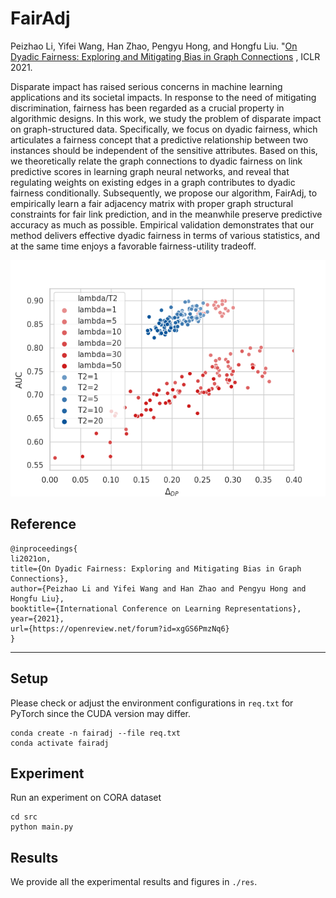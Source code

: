 # FairAdj

Peizhao Li, Yifei Wang, Han Zhao, Pengyu Hong, and Hongfu
Liu. "[On Dyadic Fairness: Exploring and Mitigating Bias in Graph Connections](https://openreview.net/pdf?id=xgGS6PmzNq6)
, ICLR 2021.

Disparate impact has raised serious concerns in machine learning applications and its societal impacts. In response to
the need of mitigating discrimination, fairness has been regarded as a crucial property in algorithmic designs. In this
work, we study the problem of disparate impact on graph-structured data. Specifically, we focus on dyadic fairness,
which articulates a fairness concept that a predictive relationship between two instances should be independent of the
sensitive attributes. Based on this, we theoretically relate the graph connections to dyadic fairness on link predictive
scores in learning graph neural networks, and reveal that regulating weights on existing edges in a graph contributes to
dyadic fairness conditionally. Subsequently, we propose our algorithm, FairAdj, to empirically learn a fair adjacency
matrix with proper graph structural constraints for fair link prediction, and in the meanwhile preserve predictive
accuracy as much as possible. Empirical validation demonstrates that our method delivers effective dyadic fairness in
terms of various statistics, and at the same time enjoys a favorable fairness-utility tradeoff.

![Figure](./img/cora_adv.png)

## Reference

    @inproceedings{
    li2021on,
    title={On Dyadic Fairness: Exploring and Mitigating Bias in Graph Connections},
    author={Peizhao Li and Yifei Wang and Han Zhao and Pengyu Hong and Hongfu Liu},
    booktitle={International Conference on Learning Representations},
    year={2021},
    url={https://openreview.net/forum?id=xgGS6PmzNq6}
    }

---

## Setup

Please check or adjust the environment configurations in `req.txt` for PyTorch since the CUDA version may differ.

    conda create -n fairadj --file req.txt
    conda activate fairadj

## Experiment

Run an experiment on CORA dataset

    cd src
    python main.py

## Results

We provide all the experimental results and figures in `./res`.